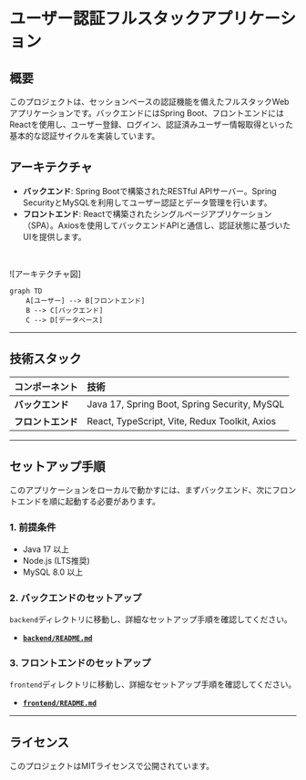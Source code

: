 # ユーザー認証フルスタックアプリケーション

## 概要

このプロジェクトは、セッションベースの認証機能を備えたフルスタックWebアプリケーションです。バックエンドにはSpring Boot、フロントエンドにはReactを使用し、ユーザー登録、ログイン、認証済みユーザー情報取得といった基本的な認証サイクルを実装しています。

## アーキテクチャ

* **バックエンド**: Spring Bootで構築されたRESTful APIサーバー。Spring SecurityとMySQLを利用してユーザー認証とデータ管理を行います。
* **フロントエンド**: Reactで構築されたシングルページアプリケーション（SPA）。Axiosを使用してバックエンドAPIと通信し、認証状態に基づいたUIを提供します。

<br>

![アーキテクチャ図]
```mermaid
graph TD
    A[ユーザー] --> B[フロントエンド]
    B --> C[バックエンド]
    C --> D[データベース]
```
---

## 技術スタック

| コンポーネント | 技術 |
| :--- | :--- |
| **バックエンド** | Java 17, Spring Boot, Spring Security, MySQL |
| **フロントエンド** | React, TypeScript, Vite, Redux Toolkit, Axios |

---

## セットアップ手順

このアプリケーションをローカルで動かすには、まずバックエンド、次にフロントエンドを順に起動する必要があります。

### 1. 前提条件

-   Java 17 以上
-   Node.js (LTS推奨)
-   MySQL 8.0 以上

### 2. バックエンドのセットアップ

`backend`ディレクトリに移動し、詳細なセットアップ手順を確認してください。

-   [**`backend/README.md`**](./backend/README.md)

### 3. フロントエンドのセットアップ

`frontend`ディレクトリに移動し、詳細なセットアップ手順を確認してください。

-   [**`frontend/README.md`**](./frontend/README.md)

---

## ライセンス

このプロジェクトはMITライセンスで公開されています。
